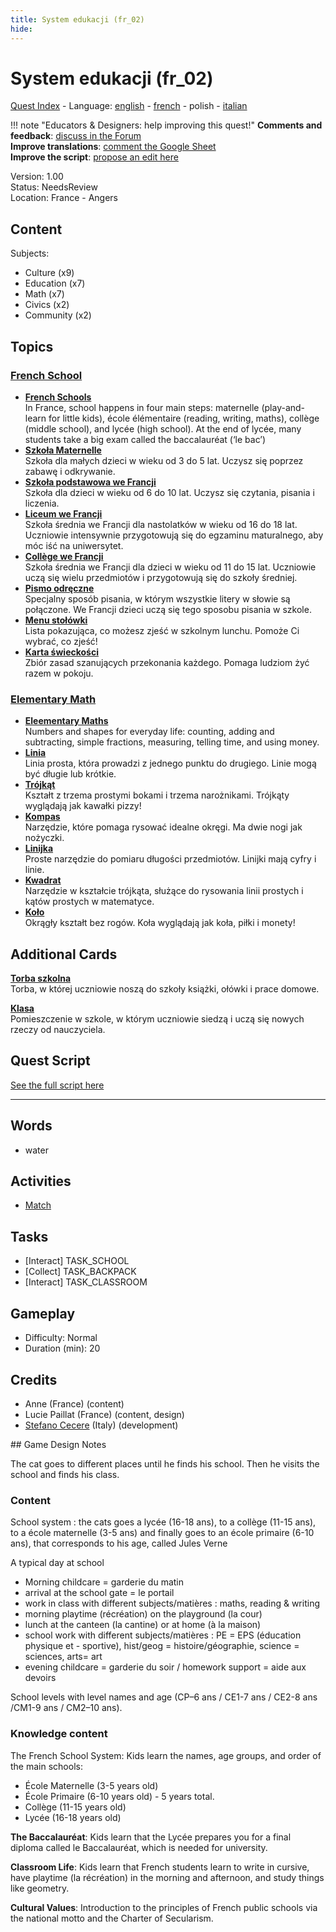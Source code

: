 ```yaml
---
title: System edukacji (fr_02)
hide:
---
```


# System edukacji (fr_02)
[Quest Index](./index.pl.md) - Language: [english](./fr_02.md) - [french](./fr_02.fr.md) - polish - [italian](./fr_02.it.md)

!!! note "Educators & Designers: help improving this quest!"
    **Comments and feedback**: [discuss in the Forum](https://vgwb.discourse.group/t/fr-02-the-school-system/24/1)  
    **Improve translations**: [comment the Google Sheet](https://docs.google.com/spreadsheets/d/1FPFOy8CHor5ArSg57xMuPAG7WM27-ecDOiU-OmtHgjw/edit?gid=1873232287#gid=1873232287)  
    **Improve the script**: [propose an edit here](https://github.com/vgwb/Antura/blob/main/Assets/_discover/_quests/FR_02%20Angers%20School/FR_02%20Angers%20School%20-%20Yarn%20Script.yarn)  

Version: 1.00  
Status: NeedsReview  
Location: France - Angers

## Content
Subjects: 

  - Culture (x9)
  - Education (x7)
  - Math (x7)
  - Civics (x2)
  - Community (x2)

## Topics
### [French School](../topics/index.md#frenchschool)

  - **[French Schools](../cards/index.md#french_schools)**  
    In France, school happens in four main steps: maternelle (play-and-learn for little kids), école élémentaire (reading, writing, maths), collège (middle school), and lycée (high school). At the end of lycée, many students take a big exam called the baccalauréat (‘le bac’)  
  - **[Szkoła Maternelle](../cards/index.md#education_ecole_maternelle_fr)**  
    Szkoła dla małych dzieci w wieku od 3 do 5 lat. Uczysz się poprzez zabawę i odkrywanie.  
  - **[Szkoła podstawowa we Francji](../cards/index.md#education_ecole_primaire_fr)**  
    Szkoła dla dzieci w wieku od 6 do 10 lat. Uczysz się czytania, pisania i liczenia.  
  - **[Liceum we Francji](../cards/index.md#education_lycee_fr)**  
    Szkoła średnia we Francji dla nastolatków w wieku od 16 do 18 lat. Uczniowie intensywnie przygotowują się do egzaminu maturalnego, aby móc iść na uniwersytet.  
  - **[Collège we Francji](../cards/index.md#education_college_fr)**  
    Szkoła średnia we Francji dla dzieci w wieku od 11 do 15 lat. Uczniowie uczą się wielu przedmiotów i przygotowują się do szkoły średniej.  
  - **[Pismo odręczne](../cards/index.md#concept_cursive_writing)**  
    Specjalny sposób pisania, w którym wszystkie litery w słowie są połączone. We Francji dzieci uczą się tego sposobu pisania w szkole.  
  - **[Menu stołówki](../cards/index.md#object_canteen_menu)**  
    Lista pokazująca, co możesz zjeść w szkolnym lunchu. Pomoże Ci wybrać, co zjeść!  
  - **[Karta świeckości](../cards/index.md#concept_charter_of_secularism)**  
    Zbiór zasad szanujących przekonania każdego. Pomaga ludziom żyć razem w pokoju.  
### [Elementary Math](../topics/index.md#elementary-maths)

  - **[Eleementary Maths](../cards/index.md#elementary_maths)**  
    Numbers and shapes for everyday life: counting, adding and subtracting, simple fractions, measuring, telling time, and using money.  
  - **[Linia](../cards/index.md#fr_figure_line)**  
    Linia prosta, która prowadzi z jednego punktu do drugiego. Linie mogą być długie lub krótkie.  
  - **[Trójkąt](../cards/index.md#fr_figure_triangle)**  
    Kształt z trzema prostymi bokami i trzema narożnikami. Trójkąty wyglądają jak kawałki pizzy!  
  - **[Kompas](../cards/index.md#math_compass)**  
    Narzędzie, które pomaga rysować idealne okręgi. Ma dwie nogi jak nożyczki.  
  - **[Linijka](../cards/index.md#math_ruler)**  
    Proste narzędzie do pomiaru długości przedmiotów. Linijki mają cyfry i linie.  
  - **[Kwadrat](../cards/index.md#math_setsquare)**  
    Narzędzie w kształcie trójkąta, służące do rysowania linii prostych i kątów prostych w matematyce.  
  - **[Koło](../cards/index.md#fr_figure_circle)**  
    Okrągły kształt bez rogów. Koła wyglądają jak koła, piłki i monety!  

## Additional Cards
**[Torba szkolna](../cards/index.md#school_bag)**  
Torba, w której uczniowie noszą do szkoły książki, ołówki i prace domowe.  

**[Klasa](../cards/index.md#place_classroom)**  
Pomieszczenie w szkole, w którym uczniowie siedzą i uczą się nowych rzeczy od nauczyciela.  

## Quest Script

[See the full script here](./fr_02-script.pl.md)

---

## Words
- water
## Activities
- [Match](../activities/index.md#Match)

## Tasks
- [Interact] TASK_SCHOOL
- [Collect] TASK_BACKPACK
- [Interact] TASK_CLASSROOM
## Gameplay
- Difficulty: Normal
- Duration (min): 20
## Credits
- Anne (France) (content)
- Lucie Paillat (France) (content, design)
- [Stefano Cecere](https://stefanocecere.com) (Italy) (development)

## Game Design Notes

The cat goes to different places until he finds his school. Then he visits the school and finds his class.

### Content
School system : the cats goes a lycée (16-18 ans), to a collège (11-15 ans), to a école maternelle (3-5 ans) and finally goes to an école primaire (6-10 ans), that corresponds to his age, called Jules Verne

A typical day at school

- Morning childcare = garderie du matin
- arrival at the school gate = le portail
- work in class with different subjects/matières : maths, reading & writing
- morning playtime (récréation) on the playground (la cour) 
- lunch at the canteen (la cantine) or at home (à la maison)
- school work with different subjects/matières : PE = EPS (éducation physique et - sportive),  hist/geog = histoire/géographie,  science = sciences, arts= art
- evening childcare = garderie du soir / homework support = aide aux devoirs

School levels with level names and age (CP–6 ans / CE1-7 ans / CE2-8 ans /CM1-9 ans / CM2–10 ans).

### Knowledge content
The French School System: Kids learn the names, age groups, and order of the main schools:

- École Maternelle (3-5 years old)
- École Primaire (6-10 years old) - 5 years total.
- Collège (11-15 years old)
- Lycée (16-18 years old)

**The Baccalauréat**: Kids learn that the Lycée prepares you for a final diploma called le Baccalauréat, which is needed for university.

**Classroom Life**: Kids learn that French students learn to write in cursive, have playtime (la récréation) in the morning and afternoon, and study things like geometry.

**Cultural Values**: Introduction to the principles of French public schools via the national motto and the Charter of Secularism.


